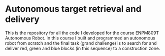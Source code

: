 # Autonomous target retrieval and delivery
This is the repository for all the code I developed for the course ENPM809T Autonomous Robot.
In this course I built and programmed an autonomous robot from scratch and the final task (grand challenge) is to search for and deliver red, green and blue blocks (in this sequence) to a construction zone.
